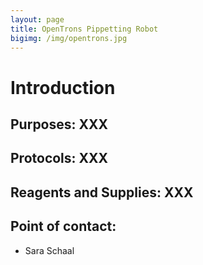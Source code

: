 ```yaml
---
layout: page
title: OpenTrons Pippetting Robot
bigimg: /img/opentrons.jpg
---
```

# Introduction

## Purposes: XXX

## Protocols: XXX

## Reagents and Supplies: XXX

## Point of contact: 
 - Sara Schaal
